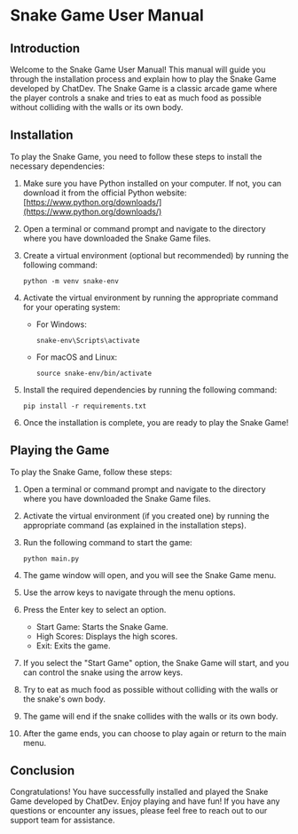 # Snake Game User Manual

## Introduction

Welcome to the Snake Game User Manual! This manual will guide you through the installation process and explain how to play the Snake Game developed by ChatDev. The Snake Game is a classic arcade game where the player controls a snake and tries to eat as much food as possible without colliding with the walls or its own body.

## Installation

To play the Snake Game, you need to follow these steps to install the necessary dependencies:

1. Make sure you have Python installed on your computer. If not, you can download it from the official Python website: [https://www.python.org/downloads/](https://www.python.org/downloads/)

2. Open a terminal or command prompt and navigate to the directory where you have downloaded the Snake Game files.

3. Create a virtual environment (optional but recommended) by running the following command:

   ```
   python -m venv snake-env
   ```

4. Activate the virtual environment by running the appropriate command for your operating system:

   - For Windows:

     ```
     snake-env\Scripts\activate
     ```

   - For macOS and Linux:

     ```
     source snake-env/bin/activate
     ```

5. Install the required dependencies by running the following command:

   ```
   pip install -r requirements.txt
   ```

6. Once the installation is complete, you are ready to play the Snake Game!

## Playing the Game

To play the Snake Game, follow these steps:

1. Open a terminal or command prompt and navigate to the directory where you have downloaded the Snake Game files.

2. Activate the virtual environment (if you created one) by running the appropriate command (as explained in the installation steps).

3. Run the following command to start the game:

   ```
   python main.py
   ```

4. The game window will open, and you will see the Snake Game menu.

5. Use the arrow keys to navigate through the menu options.

6. Press the Enter key to select an option.

   - Start Game: Starts the Snake Game.
   - High Scores: Displays the high scores.
   - Exit: Exits the game.

7. If you select the "Start Game" option, the Snake Game will start, and you can control the snake using the arrow keys.

8. Try to eat as much food as possible without colliding with the walls or the snake's own body.

9. The game will end if the snake collides with the walls or its own body.

10. After the game ends, you can choose to play again or return to the main menu.

## Conclusion

Congratulations! You have successfully installed and played the Snake Game developed by ChatDev. Enjoy playing and have fun! If you have any questions or encounter any issues, please feel free to reach out to our support team for assistance.